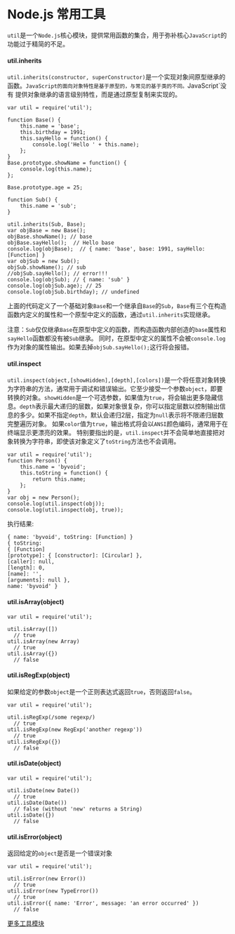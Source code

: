# Node.js 常用工具

`util`是一个`Node.js`核心模块，提供常用函数的集合，用于弥补核心`JavaScript`的功能过于精简的不足。

#### util.inherits
`util.inherits(constructor, superConstructor)`是一个实现对象间原型继承的函数。`JavaScript的面向对象特性是基于原型的，与常见的基于类的不同。`JavaScript`没有 提供对象继承的语言级别特性，而是通过原型复制来实现的。
```
var util = require('util'); 

function Base() { 
	this.name = 'base'; 
	this.birthday = 1991; 
	this.sayHello = function() { 
		console.log('Hello ' + this.name); 
	}; 
} 
Base.prototype.showName = function() { 
	console.log(this.name);
};

Base.prototype.age = 25;

function Sub() { 
	this.name = 'sub'; 
} 

util.inherits(Sub, Base); 
var objBase = new Base(); 
objBase.showName(); // base
objBase.sayHello();  // Hello base
console.log(objBase);  // { name: 'base', base: 1991, sayHello: [Function] } 
var objSub = new Sub(); 
objSub.showName(); // sub
//objSub.sayHello(); // error!!! 
console.log(objSub); // { name: 'sub' }
console.log(objSub.age); // 25
console.log(objSub.birthday); // undefined
```
上面的代码定义了一个基础对象`Base`和一个继承自`Base`的`Sub`，`Base`有三个在构造函数内定义的属性和一个原型中定义的函数，通过`util.inherits`实现继承。

注意：`Sub`仅仅继承`Base`在原型中定义的函数，而构造函数内部创造的`base`属性和`sayHello`函数都没有被`Sub`继承。
同时，在原型中定义的属性不会被`console.log`作为对象的属性输出。如果去掉`objSub.sayHello();`这行将会报错。

#### util.inspect

`util.inspect(object,[showHidden],[depth],[colors])`是一个将任意对象转换为字符串的方法，通常用于调试和错误输出。它至少接受一个参数`object`，即要转换的对象。`showHidden`是一个可选参数，如果值为`true`，将会输出更多隐藏信息。`depth`表示最大递归的层数，如果对象很复杂，你可以指定层数以控制输出信息的多少。如果不指定`depth`，默认会递归2层，指定为`null`表示将不限递归层数完整遍历对象。 如果`color`值为`true`，输出格式将会以`ANSI`颜色编码，通常用于在终端显示更漂亮的效果。
特别要指出的是，`util.inspect`并不会简单地直接把对象转换为字符串，即使该对象定义了`toString`方法也不会调用。

```
var util = require('util'); 
function Person() { 
	this.name = 'byvoid'; 
	this.toString = function() { 
		return this.name; 
	}; 
} 
var obj = new Person(); 
console.log(util.inspect(obj)); 
console.log(util.inspect(obj, true)); 
```
执行结果:
```
{ name: 'byvoid', toString: [Function] } 
{ toString: 
{ [Function] 
[prototype]: { [constructor]: [Circular] }, 
[caller]: null, 
[length]: 0, 
[name]: '', 
[arguments]: null }, 
name: 'byvoid' } 
```

#### util.isArray(object)
```
var util = require('util');

util.isArray([])
  // true
util.isArray(new Array)
  // true
util.isArray({})
  // false
```

#### util.isRegExp(object)

如果给定的参数`object`是一个正则表达式返回`true`，否则返回`false`。
```
var util = require('util');

util.isRegExp(/some regexp/)
  // true
util.isRegExp(new RegExp('another regexp'))
  // true
util.isRegExp({})
  // false
```

#### util.isDate(object)
```
var util = require('util');

util.isDate(new Date())
  // true
util.isDate(Date())
  // false (without 'new' returns a String)
util.isDate({})
  // false
```

#### util.isError(object)

返回给定的`object`是否是一个错误对象
```
var util = require('util');

util.isError(new Error())
  // true
util.isError(new TypeError())
  // true
util.isError({ name: 'Error', message: 'an error occurred' })
  // false
```

[更多工具模块](http://www.runoob.com/nodejs/nodejs-utitlity-module.html)


